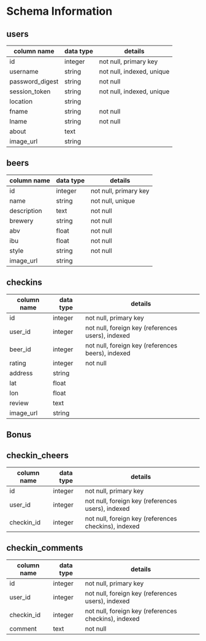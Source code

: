 # Schema Information

## users
column name     | data type | details
----------------|-----------|-----------------------
id              | integer   | not null, primary key
username        | string    | not null, indexed, unique
password_digest | string    | not null
session_token   | string    | not null, indexed, unique
location        | string    |
fname           | string    | not null
lname           | string    | not null
about           | text      |
image_url       | string    |


## beers
column name | data type | details
------------|-----------|-----------------------
id          | integer   | not null, primary key
name        | string    | not null, unique
description | text      | not null
brewery     | string    | not null
abv         | float     | not null
ibu         | float     | not null
style       | string    | not null
image_url   | string    |

## checkins
column name | data type | details
------------|-----------|-----------------------
id          | integer   | not null, primary key
user_id     | integer   | not null, foreign key (references users), indexed
beer_id     | integer   | not null, foreign key (references beers), indexed
rating      | integer   | not null
address     | string    |
lat         | float     |
lon         | float     |
review      | text      |
image_url   | string    |

## Bonus

## checkin_cheers
column name | data type | details
------------|-----------|-----------------------
id          | integer   | not null, primary key
user_id     | integer   | not null, foreign key (references users), indexed
checkin_id  | integer   | not null, foreign key (references checkins), indexed

## checkin_comments
column name | data type | details
------------|-----------|-----------------------
id          | integer   | not null, primary key
user_id     | integer   | not null, foreign key (references users), indexed
checkin_id  | integer   | not null, foreign key (references checkins), indexed
comment     | text      | not null
